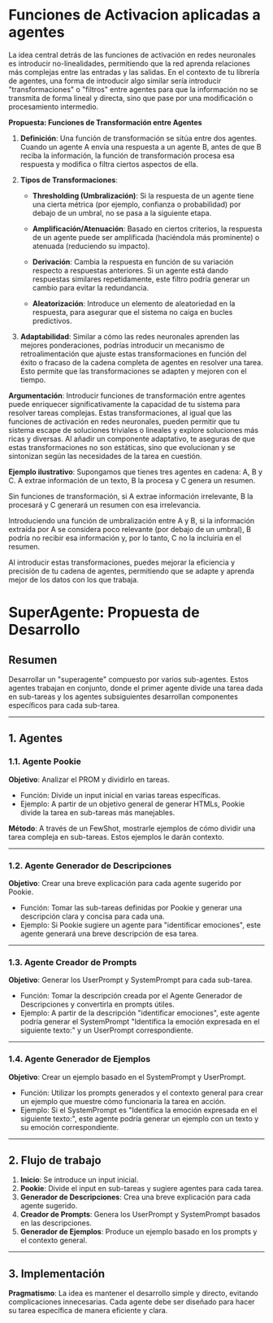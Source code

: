 # Funciones de Activacion aplicadas a agentes

La idea central detrás de las funciones de activación en redes neuronales es introducir no-linealidades, permitiendo que la red aprenda relaciones más complejas entre las entradas y las salidas. En el contexto de tu librería de agentes, una forma de introducir algo similar sería introducir "transformaciones" o "filtros" entre agentes para que la información no se transmita de forma lineal y directa, sino que pase por una modificación o procesamiento intermedio.

**Propuesta: Funciones de Transformación entre Agentes**

1. **Definición**: Una función de transformación se sitúa entre dos agentes. Cuando un agente A envía una respuesta a un agente B, antes de que B reciba la información, la función de transformación procesa esa respuesta y modifica o filtra ciertos aspectos de ella.

2. **Tipos de Transformaciones**:

   - **Thresholding (Umbralización)**: Si la respuesta de un agente tiene una cierta métrica (por ejemplo, confianza o probabilidad) por debajo de un umbral, no se pasa a la siguiente etapa.

   - **Amplificación/Atenuación**: Basado en ciertos criterios, la respuesta de un agente puede ser amplificada (haciéndola más prominente) o atenuada (reduciendo su impacto).

   - **Derivación**: Cambia la respuesta en función de su variación respecto a respuestas anteriores. Si un agente está dando respuestas similares repetidamente, este filtro podría generar un cambio para evitar la redundancia.

   - **Aleatorización**: Introduce un elemento de aleatoriedad en la respuesta, para asegurar que el sistema no caiga en bucles predictivos.

3. **Adaptabilidad**: Similar a cómo las redes neuronales aprenden las mejores ponderaciones, podrías introducir un mecanismo de retroalimentación que ajuste estas transformaciones en función del éxito o fracaso de la cadena completa de agentes en resolver una tarea. Esto permite que las transformaciones se adapten y mejoren con el tiempo.

**Argumentación**:
Introducir funciones de transformación entre agentes puede enriquecer significativamente la capacidad de tu sistema para resolver tareas complejas. Estas transformaciones, al igual que las funciones de activación en redes neuronales, pueden permitir que tu sistema escape de soluciones triviales o lineales y explore soluciones más ricas y diversas. Al añadir un componente adaptativo, te aseguras de que estas transformaciones no son estáticas, sino que evolucionan y se sintonizan según las necesidades de la tarea en cuestión.

**Ejemplo ilustrativo**:
Supongamos que tienes tres agentes en cadena: A, B y C. A extrae información de un texto, B la procesa y C genera un resumen.

Sin funciones de transformación, si A extrae información irrelevante, B la procesará y C generará un resumen con esa irrelevancia.

Introduciendo una función de umbralización entre A y B, si la información extraída por A se considera poco relevante (por debajo de un umbral), B podría no recibir esa información y, por lo tanto, C no la incluiría en el resumen.

Al introducir estas transformaciones, puedes mejorar la eficiencia y precisión de tu cadena de agentes, permitiendo que se adapte y aprenda mejor de los datos con los que trabaja.

# SuperAgente: Propuesta de Desarrollo

## Resumen

Desarrollar un "superagente" compuesto por varios sub-agentes. Estos agentes trabajan en conjunto, donde el primer agente divide una tarea dada en sub-tareas y los agentes subsiguientes desarrollan componentes específicos para cada sub-tarea.

---

## 1. Agentes

### 1.1. Agente Pookie

**Objetivo**: Analizar el PROM y dividirlo en tareas.

- Función: Divide un input inicial en varias tareas específicas.
- Ejemplo: A partir de un objetivo general de generar HTMLs, Pookie divide la tarea en sub-tareas más manejables.

**Método**: A través de un FewShot, mostrarle ejemplos de cómo dividir una tarea compleja en sub-tareas. Estos ejemplos le darán contexto.

---

### 1.2. Agente Generador de Descripciones

**Objetivo**: Crear una breve explicación para cada agente sugerido por Pookie.

- Función: Tomar las sub-tareas definidas por Pookie y generar una descripción clara y concisa para cada una.
- Ejemplo: Si Pookie sugiere un agente para "identificar emociones", este agente generará una breve descripción de esa tarea.

---

### 1.3. Agente Creador de Prompts

**Objetivo**: Generar los UserPrompt y SystemPrompt para cada sub-tarea.

- Función: Tomar la descripción creada por el Agente Generador de Descripciones y convertirla en prompts útiles.
- Ejemplo: A partir de la descripción "identificar emociones", este agente podría generar el SystemPrompt "Identifica la emoción expresada en el siguiente texto:" y un UserPrompt correspondiente.

---

### 1.4. Agente Generador de Ejemplos

**Objetivo**: Crear un ejemplo basado en el SystemPrompt y UserPrompt.

- Función: Utilizar los prompts generados y el contexto general para crear un ejemplo que muestre cómo funcionaría la tarea en acción.
- Ejemplo: Si el SystemPrompt es "Identifica la emoción expresada en el siguiente texto:", este agente podría generar un ejemplo con un texto y su emoción correspondiente.

---

## 2. Flujo de trabajo

1. **Inicio**: Se introduce un input inicial.
2. **Pookie**: Divide el input en sub-tareas y sugiere agentes para cada tarea.
3. **Generador de Descripciones**: Crea una breve explicación para cada agente sugerido.
4. **Creador de Prompts**: Genera los UserPrompt y SystemPrompt basados en las descripciones.
5. **Generador de Ejemplos**: Produce un ejemplo basado en los prompts y el contexto general.

---

## 3. Implementación

**Pragmatismo**: La idea es mantener el desarrollo simple y directo, evitando complicaciones innecesarias. Cada agente debe ser diseñado para hacer su tarea específica de manera eficiente y clara.
